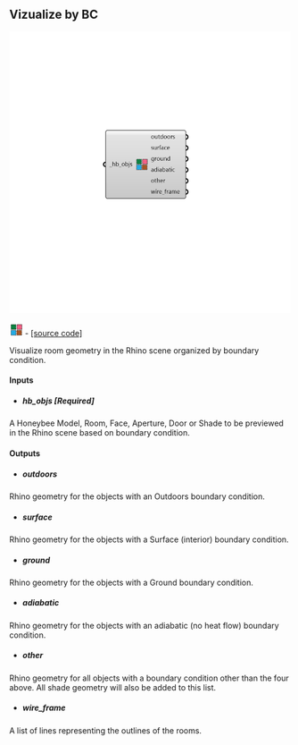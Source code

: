 ## Vizualize by BC

![](../../images/components/Vizualize_by_BC.png)

![](../../images/icons/Vizualize_by_BC.png) - [[source code]](https://github.com/ladybug-tools/honeybee-grasshopper-core/blob/master/ladybug_grasshopper/src//HB%20Vizualize%20by%20BC.py)


Visualize room geometry in the Rhino scene organized by boundary condition. 



#### Inputs
* ##### hb_objs [Required]
A Honeybee Model, Room, Face, Aperture, Door or Shade to be previewed in the Rhino scene based on boundary condition. 

#### Outputs
* ##### outdoors
Rhino geometry for the objects with an Outdoors boundary condition. 
* ##### surface
Rhino geometry for the objects with a Surface (interior) boundary condition. 
* ##### ground
Rhino geometry for the objects with a Ground boundary condition. 
* ##### adiabatic
Rhino geometry for the objects with an adiabatic (no heat flow) boundary condition. 
* ##### other
Rhino geometry for all objects with a boundary condition other than the four above. All shade geometry will also be added to this list. 
* ##### wire_frame
A list of lines representing the outlines of the rooms. 